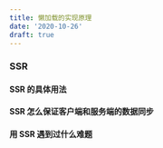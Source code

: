 ```yaml
---
title: 懒加载的实现原理
date: '2020-10-26'
draft: true
---
```


### SSR

#### SSR 的具体用法

#### SSR 怎么保证客户端和服务端的数据同步

#### 用 SSR 遇到过什么难题
